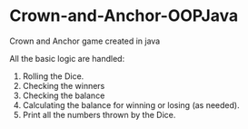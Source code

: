 # Crown-and-Anchor-OOPJava
Crown and Anchor game created in java

All the basic logic are handled:
1. Rolling the Dice.
2. Checking the winners
3. Checking the balance
4. Calculating the balance for winning or losing (as needed).
5. Print all the numbers thrown by the Dice.
